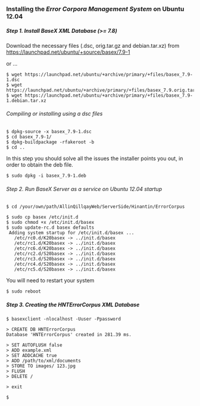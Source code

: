 ### Installing the *Error Corpora Management System* on Ubuntu 12.04

##### Step 1. Install BaseX XML Database (>= 7.8)

Download the necessary files (.dsc, orig.tar.gz and debian.tar.xz) from https://launchpad.net/ubuntu/+source/basex/7.9-1

or ...

```
$ wget https://launchpad.net/ubuntu/+archive/primary/+files/basex_7.9-1.dsc
$ wget https://launchpad.net/ubuntu/+archive/primary/+files/basex_7.9.orig.tar.gz
$ wget https://launchpad.net/ubuntu/+archive/primary/+files/basex_7.9-1.debian.tar.xz
```

###### Compiling or installing using a dsc files

```
$ dpkg-source -x basex_7.9-1.dsc
$ cd basex_7.9-1/
$ dpkg-buildpackage -rfakeroot -b
$ cd ..
```

In this step you should solve all the issues the installer points you out,
in order to obtain the deb file.

```
$ sudo dpkg -i basex_7.9-1.deb
```

###### Step 2. Run BaseX Server as a *service* on Ubuntu 12.04 startup

```
$ cd /your/own/path/AllinQillqayWeb/ServerSide/Hinantin/ErrorCorpus

$ sudo cp basex /etc/init.d
$ sudo chmod +x /etc/init.d/basex
$ sudo update-rc.d basex defaults
 Adding system startup for /etc/init.d/basex ...
   /etc/rc0.d/K20basex -> ../init.d/basex
   /etc/rc1.d/K20basex -> ../init.d/basex
   /etc/rc6.d/K20basex -> ../init.d/basex
   /etc/rc2.d/S20basex -> ../init.d/basex
   /etc/rc3.d/S20basex -> ../init.d/basex
   /etc/rc4.d/S20basex -> ../init.d/basex
   /etc/rc5.d/S20basex -> ../init.d/basex
```
You will need to restart your system

```
$ sudo reboot

```

##### Step 3. Creating the *HNTErrorCorpus* XML Database

```
$ basexclient -nlocalhost -Uuser -Ppassword

> CREATE DB HNTErrorCorpus
Database 'HNTErrorCorpus' created in 281.39 ms.

> SET AUTOFLUSH false
> ADD example.xml
> SET ADDCACHE true
> ADD /path/to/xml/documents
> STORE TO images/ 123.jpg
> FLUSH
> DELETE /

> exit 

$ 

```

